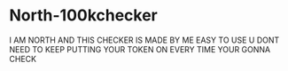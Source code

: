 # North-100kchecker

I AM NORTH AND THIS CHECKER IS MADE BY ME
EASY TO USE
U DONT NEED TO KEEP PUTTING YOUR TOKEN ON EVERY TIME YOUR GONNA CHECK
